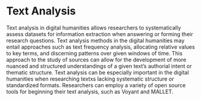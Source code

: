 # Text Analysis
Text analysis in digital humanities allows researchers to systematically assess datasets for information extraction when answering or forming their research questions. Text analysis methods in the digital humanities may entail approaches such as text frequency analysis, allocating relative values to key terms, and discerning patterns over given windows of time. This approach to the study of sources can allow for the development of more nuanced and structured understandings of a given text’s authorial intent or thematic structure. Text analysis can be especially important in the digital humanities when researching textxs lacking systematic structure or standardized formats. Researchers can employ a variety of open source tools for beginning their text analysis, such as Voyant and MALLET. 
